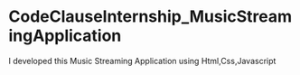 # CodeClauseInternship_MusicStreamingApplication
I developed this Music Streaming Application using Html,Css,Javascript
